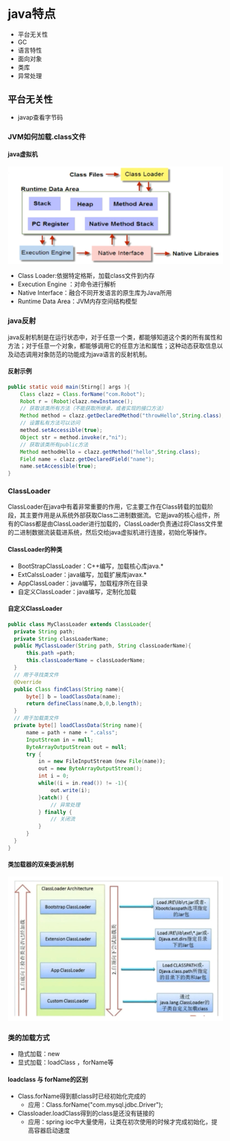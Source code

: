 # java特点

- 平台无关性
- GC
- 语言特性
- 面向对象
- 类库
- 异常处理

## 平台无关性

- javap查看字节码

### JVM如何加载.class文件

#### java虚拟机

![](../assets/2019-04-17-134816.png)

- Class Loader:依据特定格斯，加载class文件到内存
- Execution Engine ：对命令进行解析
- Native Interface：融合不同开发语言的原生库为Java所用
- Runtime Data Area：JVM内存空间结构模型

### java反射

java反射机制是在运行状态中，对于任意一个类，都能够知道这个类的所有属性和方法；对于任意一个对象，都能够调用它的任意方法和属性；这种动态获取信息以及动态调用对象防范的功能成为java语言的反射机制。

#### 反射示例

```java
public static void main(Stirng[] args ){
    Class clazz = Class.forName("com.Robot");
    Robot r = (Robot)clazz.newInstance();
    // 获取该类所有方法（不能获取所继承，或者实现的接口方法）
    Method method = clazz.getDeclaredMethod("throwHello",String.class);
    // 设置私有方法可以访问
    method.setAccessible(true);
    Object str = method.invoke(r,"ni");
    // 获取该类所有public方法
    Method methodHello = clazz.getMethod("hello",String.class);
    Field name = clazz.getDeclaredField("name");
    name.setAccessible(true);
}
```

### ClassLoader

ClassLoader在java中有着非常重要的作用，它主要工作在Class转载的加载阶段，其主要作用是从系统外部获取Class二进制数据流。它是java的核心组件，所有的Class都是由ClassLoader进行加载的，ClassLoader负责通过将Class文件里的二进制数据流装载进系统，然后交给java虚拟机进行连接，初始化等操作。

#### ClassLoader的种类

- BootStrapClassLoader：C++编写，加载核心库java.*
- ExtCalssLoader：java编写，加载扩展库javax.*
- AppClassLoader：java编写，加载程序所在目录
- 自定义ClassLoader：java编写，定制化加载

#### 自定义ClassLoader

  ```java
public class MyClassLoader extends ClassLoader{
    private String path;
    private String classLoaderName;
    public MyClassLoader(String path, String classLoaderName){
        this.path =path;
        this.classLoaderName = classLoaderName;
    }
    // 用于寻找类文件
    @Override
    public Class findClass(String name){
        byte[] b = loadClassData(name);
        return defineClass(name,b,0,b.length);
    }
    // 用于加载类文件
    private byte[] loadClassData(String name){
        name = path + name + ".calss";
        InputStream in = null;
        ByteArrayOutputStream out = null;
        try {
            in = new FileInputStream（new File(name));
            out = new ByteArrayOutputStream();
            int i = 0;
            while((i = in.read()) != -1){
                out.write(i);
            }catch() {
                // 异常处理
            } finally {
                // 关闭流
            }
        }
    }
}
  ```

#### 类加载器的双亲委派机制

![](../assets/2019-04-17-150748.png)

### 类的加载方式

- 隐式加载：new
- 显式加载：loadClass ，forName等

#### loadclass 与 forName的区别

- Class.forName得到额class时已经初始化完成的
  - 应用：Class.forName("com.mysql.jdbc.Driver");
- Classloader.loadClass得到的class是还没有链接的
  - 应用：spring ioc中大量使用，让类在初次使用的时候才完成初始化，提高容器启动速度



 